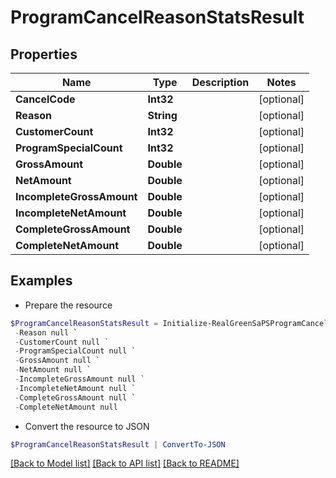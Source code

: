 # ProgramCancelReasonStatsResult
## Properties

Name | Type | Description | Notes
------------ | ------------- | ------------- | -------------
**CancelCode** | **Int32** |  | [optional] 
**Reason** | **String** |  | [optional] 
**CustomerCount** | **Int32** |  | [optional] 
**ProgramSpecialCount** | **Int32** |  | [optional] 
**GrossAmount** | **Double** |  | [optional] 
**NetAmount** | **Double** |  | [optional] 
**IncompleteGrossAmount** | **Double** |  | [optional] 
**IncompleteNetAmount** | **Double** |  | [optional] 
**CompleteGrossAmount** | **Double** |  | [optional] 
**CompleteNetAmount** | **Double** |  | [optional] 

## Examples

- Prepare the resource
```powershell
$ProgramCancelReasonStatsResult = Initialize-RealGreenSaPSProgramCancelReasonStatsResult  -CancelCode null `
 -Reason null `
 -CustomerCount null `
 -ProgramSpecialCount null `
 -GrossAmount null `
 -NetAmount null `
 -IncompleteGrossAmount null `
 -IncompleteNetAmount null `
 -CompleteGrossAmount null `
 -CompleteNetAmount null
```

- Convert the resource to JSON
```powershell
$ProgramCancelReasonStatsResult | ConvertTo-JSON
```

[[Back to Model list]](../README.md#documentation-for-models) [[Back to API list]](../README.md#documentation-for-api-endpoints) [[Back to README]](../README.md)


